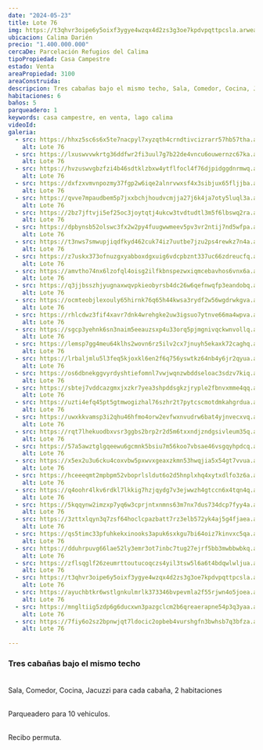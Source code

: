 ```yaml
---
date: "2024-05-23"
title: Lote 76
img: https://t3qhvr3oipe6y5oixf3ygye4wzqx4d2zs3g3oe7kpdvpqttpcsla.arweave.net/nuB6x25Dyex1yLl3g2CctmF-D1mWzbcT6njq-E5vFJY
ubicacion: Calima Darién
precio: "1.400.000.000"
cercaDe: Parcelación Refugios del Calima
tipoPropiedad: Casa Campestre
estado: Venta
areaPropiedad: 3100
areaConstruida: 
descripcion: Tres cabañas bajo el mismo techo, Sala, Comedor, Cocina, Jacuzzi para cada cabaña, 2 habitaciones, Parqueadero para 10 vehiculos, Recibo permuta.
habitaciones: 6
baños: 5
parqueadero: 1
keywords: casa campestre, en venta, lago calima
videoId: 
galeria:
  - src: https://hhxz5sc6s6x5te7nacpyl7xyzqth4crndtivcizrarr57hb57tha.arweave.net/Oe-eyF6Xr9mT7QCfhf74zCZ-Ci0c0VEjMQRj35w9_M4
    alt: Lote 76
  - src: https://lxuswvvwkrtg36ddfwr2fi3uul7g7b22de4vncu6ouwernzc67ka.arweave.net/XekrVrZUZm34Yy2joqN0ov5vh1oZOVaKnnUsSLci99Q
    alt: Lote 76
  - src: https://hvzuswvgbzfzi4b46sdtklzbxw4ytflfocl4f76djpidggdnrmwq.arweave.net/PXNJWqYOS5RwPPSHNS8hvbmJlWVwl8L_w0vQMxhtiy0
    alt: Lote 76
  - src: https://dxfzxvmvnpozmy37fgp2w6iqe2alnrvwxsf4x3sibjux65fljjba.arweave.net/Hcub1ZVr3ZZjfymfq3kQJoC2xra8i8vuSAppf3SrSkI
    alt: Lote 76
  - src: https://qvve7mpaudbem5p7jxxbchjhoudvcmjja27j6k4ja7oty5luql3a.arweave.net/hWpPseCgwkZ1_03uER0ndQdRMSkGvp8riQfdPHV0gvY
    alt: Lote 76
  - src: https://2bz7jftvji5ef25oc3joytqtj4ukcw3tvdtudtl3m5f6lbswq2ra.arweave.net/0HP0lnVKOkLrrhbS7E4TTyihW3Oo50HNe2dL5YZWhqI
    alt: Lote 76
  - src: https://dpbynsb52olswc3fx2w2py4fuugwwmeev5pv3vr2ntij7nd5wfpa.arweave.net/G8OGyD3TlysLZb6tp-OFpQ1rMISvX13WOmzQn7R9sV4
    alt: Lote 76
  - src: https://t3nws7smwupjiqdfkyd462cuk74iz7uutbe7jzu2ps4rewkz7n4a.arweave.net/nttpfky1HpRAZVYHz2hUV_iM_pSYSfTmmny5EllZ-3g
    alt: Lote 76
  - src: https://z7uskx373ofnuzgxyabboxdgxuig6vdcpbznt337uc66zdreucfq.arweave.net/z-klX3_bitpk18ACF1xmvRBvVGJ4ctnvf6C97I4koIs
    alt: Lote 76
  - src: https://amvtho74nx6lzofql4oisg2ilfkbnspezwxiqmcebavhos6vnx6a.arweave.net/Ayszu_xt_Ly4sF8ciRtIWVQWyeTNrogwRAgqd0vVbfw
    alt: Lote 76
  - src: https://q3jjbsszhjyugnaxwqvpkieobyrsb4dc26w6qefnwqfp3eandobq.arweave.net/htKQylk6cUM0F7Qq9SCODiMg8GLXregQrbQK_ZANG4M
    alt: Lote 76
  - src: https://ocmteobjlexouly65hirnk76q65h44kwsa3rydf2w56wgdrwkgva.arweave.net/cJkyOClZLuovHunRFqv-h7p-cVaQNxwMurd9Yw42Uao
    alt: Lote 76
  - src: https://rhlcdwz3fif4xavr7dnk4wrehgke2uw3igsuo7ytnve66ma4wpva.arweave.net/idYh2zsqC8uCsfjarlokOZRNUttBpUd_E21J7zAcs-o
    alt: Lote 76
  - src: https://sgcp3yehnk6sn3naim5eeauzsxp4u33orq5pjmgnivqckwnvollq.arweave.net/kYT94IdqvSbtoEM6QgKZld_Kb26MOvSwzUVgJVm1ctc
    alt: Lote 76
  - src: https://lemsp7gg4meu64klhs2wovn6rz5ilv2cx7jnuyh5ekaxk72caghq.arweave.net/WRkn_MbjCU9xSzy1Z1W-jnqF10K_0tpg_SKBdX9CAY8
    alt: Lote 76
  - src: https://lrbaljmlu5l3feq5kjoxkl6en2f6q756yswtkz64nb4y6jr2qyua.arweave.net/XEIFpYunV7KSHVJddS_Ebovof77ErTVn3Gh5jyY6hig
    alt: Lote 76
  - src: https://os6dbnekggvyrdyshtiefomnl7vwjwqnzwbddseloac3sdzv7kiq.arweave.net/dLwwtIoxq4iPEjzQQrmNX-tk2g3NgjHIi3AFuQ81-pE
    alt: Lote 76
  - src: https://sbtej7vddcazgmxjxzkr7yea3shpddsgkzjryple2fbnvxmme4qq.arweave.net/kGZE_qMYgZMy6b5VH-CA3I7xjkZWUxw9ZNFC2t2MJyE
    alt: Lote 76
  - src: https://uzti4efq45pt5gtmwogizhal76szhr2t7pytcscmotdmkahgrdua.arweave.net/pmaOELDnXz6abLOMjJwL_6WTx1P78TFITHTGxQDmiOg
    alt: Lote 76
  - src: https://uwxkkvamsp3i2qhu46hfmo4orw2evfwxnvudrw6bat4yjnvecxvq.arweave.net/pa6lVAyT9o1A9OeOVjuOjbRKltdtaDjbwQT5hLakFes
    alt: Lote 76
  - src: https://rqt7lhekuodbxvsr3ggbs2brp2r2d5m6txxndjzndgsivleum35q.arweave.net/jCf1nIqjhhvWUdmMGWgxfqOh9Z6d7tGnLRmkiqyUZvs
    alt: Lote 76
  - src: https://57a5awztglgqeewu6gcmnk5bsiu7m56koo7vbsae46vsgqyhpdcq.arweave.net/78HQWzMyzQIS1PGExquhkin2d8pzv1DIBOerI0MHeMU
    alt: Lote 76
  - src: https://x5ex2u3u6cku4coxvbw5pxwvxgeaxzkmn53hwqjia5x54gt7vvua.arweave.net/v0l9U3TwlU4J16ht197VuYgL5UxvdntBKAdv3hp_rWg
    alt: Lote 76
  - src: https://hceeeqmt2mpbpm52vboprlsldut6o2d5hnplxhq4xytxdlfo3z6a.arweave.net/OIhCQZPTHhezuqhc-K5LHSfnaH07XrueHL4ncayu3nw
    alt: Lote 76
  - src: https://q4oohr4lkv6rdkl7lkkig7hzjqydg7v3ejwwzh4gtccn6x4tqn4q.arweave.net/hxzjx4tVfRGpf1qUg3z5TDAzfrsibWyfhpiE31-Tg3k
    alt: Lote 76
  - src: https://5kqqynw2imzxp7yq6w3cprjntxnmns63m7nx7dus734dcp7fyy4a.arweave.net/6qEMNtpDM3f_EPW2J8UtndrGy9tn23-Okv74MT_lxjg
    alt: Lote 76
  - src: https://3zttxlqyn3q7zsf64hoclcpazbatt7rz3elb572yk4aj5g4fjaea.arweave.net/3mc7rhhu4fzIvuHcJYngyEE5_jnZFh7_WFcAnpuFSAg
    alt: Lote 76
  - src: https://qs5timc33pfuhkekxinooks3apuk6sxkgu7bi64oiz7kinvxc5qa.arweave.net/hLs0MFvby0Ooiroa5ypbA-ivSuo1PhR7jkZ-pDa3F2A
    alt: Lote 76
  - src: https://dduhrpuvg66lae52ly3emr3ot7inbc7tug27ejrf5bb3mwbbwbkq.arweave.net/GOh4vpU3vLATul42Rkdun9DQi_OhtfImJehDtlghsFU
    alt: Lote 76
  - src: https://zflsqglf26zeumrttoutucoqczs4yil3tsw5l6a6t4bdqwlwljua.arweave.net/yVcoGWXXskoyM5upOgnQFmXMIXucrdX4Hp8COFl2Wmg
    alt: Lote 76
  - src: https://t3qhvr3oipe6y5oixf3ygye4wzqx4d2zs3g3oe7kpdvpqttpcsla.arweave.net/nuB6x25Dyex1yLl3g2CctmF-D1mWzbcT6njq-E5vFJY
    alt: Lote 76
  - src: https://ayuchbtkr6wstlgnkulmrlk373346bvpevmla2f55rjwn4o5joea.arweave.net/BigjhmqPrSmszVUWyK1b_vfPBq8lWLBovexTZvHdS4g
    alt: Lote 76
  - src: https://mngltiig5zdp6g6ducxwn3pazgclcm2b6qreaerapne54p3q3yaa.arweave.net/Y0y5oQbuRv8bw6CvZu3gyYSxM0H0IkASIHtJ3j9w3gA
    alt: Lote 76
  - src: https://7fiy6o2sz2bpnwjqt7ldocic2opbeb4vurshgfn3bwhsb7q3bfza.arweave.net/-VGPO1LOgvbZMJ_WNwkC054SB5WkZHMVuw2PIP4bCXI
    alt: Lote 76
  
---
```



### Tres cabañas bajo el mismo techo<br><br>

Sala, Comedor, Cocina, Jacuzzi para cada cabaña, 2 habitaciones<br><br>

Parqueadero para 10 vehiculos.<br><br>

Recibo permuta. <br><br>